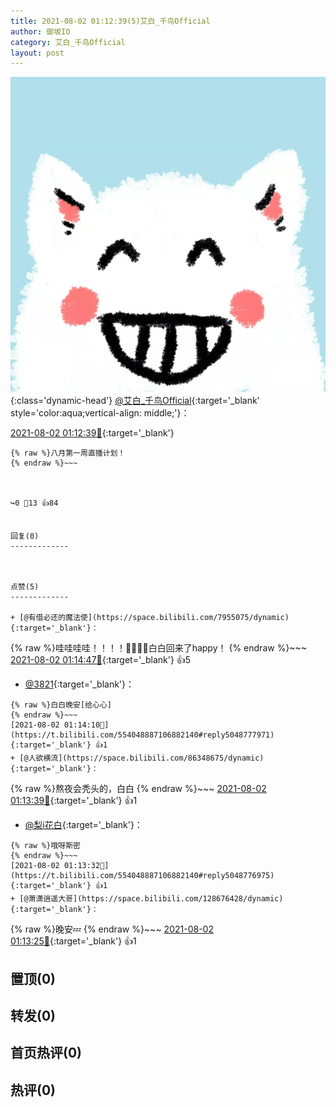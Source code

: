 ```yaml
---
title: 2021-08-02 01:12:39(5)艾白_千鸟Official
author: 御坂IO
category: 艾白_千鸟Official
layout: post
---
```


![img](/images/9ae8b9445fd0665cc014d9080156a45271be73c6.jpg){:class='dynamic-head'}
[@艾白_千鸟Official](https://space.bilibili.com/334537711/dynamic){:target='_blank' style='color:aqua;vertical-align: middle;'}：

[2021-08-02 01:12:39🔗](https://t.bilibili.com/554048887106882140){:target='_blank'}

~~~
{% raw %}八月第一周直播计划！
{% endraw %}~~~



↪️0 💬13 👍84


回复(0)
-------------



点赞(5)
-------------

+ [@有借必还的魔法使](https://space.bilibili.com/7955075/dynamic){:target='_blank'}：
~~~
{% raw %}哇哇哇哇！！！！💃💃💃💃白白回来了happy！
{% endraw %}~~~
[2021-08-02 01:14:47🔗](https://t.bilibili.com/554048887106882140#reply5048787836){:target='_blank'} 👍5
+ [@3821](https://space.bilibili.com/101268608/dynamic){:target='_blank'}：
~~~
{% raw %}白白晚安[给心心]
{% endraw %}~~~
[2021-08-02 01:14:10🔗](https://t.bilibili.com/554048887106882140#reply5048777971){:target='_blank'} 👍1
+ [@人欲横流](https://space.bilibili.com/86348675/dynamic){:target='_blank'}：
~~~
{% raw %}熬夜会秃头的，白白
{% endraw %}~~~
[2021-08-02 01:13:39🔗](https://t.bilibili.com/554048887106882140#reply5048786124){:target='_blank'} 👍1
+ [@梨i花白](https://space.bilibili.com/4859949/dynamic){:target='_blank'}：
~~~
{% raw %}哦呀斯密
{% endraw %}~~~
[2021-08-02 01:13:32🔗](https://t.bilibili.com/554048887106882140#reply5048776975){:target='_blank'} 👍1
+ [@萧潇逍遥大哥](https://space.bilibili.com/128676428/dynamic){:target='_blank'}：
~~~
{% raw %}晚安💤
{% endraw %}~~~
[2021-08-02 01:13:25🔗](https://t.bilibili.com/554048887106882140#reply5048785735){:target='_blank'} 👍1


置顶(0)
-------------



转发(0)
-------------



首页热评(0)
-------------



热评(0)
-------------




